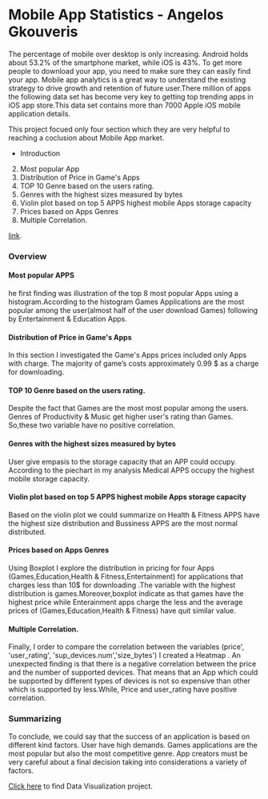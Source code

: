 #  Mobile App Statistics - Angelos Gkouveris 
The percentage of mobile over desktop is only increasing. Android holds about 53.2% of the smartphone market, while iOS is 43%. To get more people to download your app, you need to make sure they can easily find your app. Mobile app analytics is a great way to understand the existing strategy to drive growth and retention of future user.There million of apps the following data set has become very key to getting top trending apps in iOS app store.This data set contains more than 7000 Apple iOS mobile application details.

This project focued only four section which they are very helpful to reaching a coclusion about Mobile App market.
- Introduction
2. Most popular App
3. Distribution of Price in Game's Apps
4. TOP 10 Genre based on the users rating.
5. Genres with the highest sizes measured by bytes
6. Violin plot based on top 5 APPS highest mobile Apps storage capacity
7. Prices based on Apps Genres
8. Multiple Correlation.

[link](https://www.kaggle.com/ramamet4/app-store-apple-data-set-10k-apps").

### Overview 

#### Most popular APPS
he first finding was illustration of the top 8 most popular Apps using a histogram.According to the histogram Games Applications are the most popular among the user(almost half of the user download Games) following by Entertainment & Education Apps.
#### Distribution of Price in Game's Apps
In this section I investigated the Game's Apps prices included only Apps with charge. The majority of game’s costs approximately 0.99 $ as a charge for downloading.

#### TOP 10 Genre based on the users rating.

Despite the fact that Games are the most most popular among the users. Genres of Productivity & Music get higher user's rating than Games. So,these two variable have no positive correlation.

#### Genres with the highest sizes measured by bytes

User give empasis to the storage capacity that an APP could occupy.
According to the  piechart in my analysis Medical APPS occupy the highest mobile storage capacity.

#### Violin plot based on top 5 APPS highest mobile Apps storage capacity
Based on the violin plot we could summarize on Health & Fitness APPS have the highest size distribution and Bussiness APPS are the most normal distributed.

#### Prices based on Apps Genres
Using Boxplot I explore the distribution in pricing for four Apps (Games,Education,Health & Fitness,Entertainment) for applications that charges  less than 10$ for downloading .The variable with the highest distribution is games.Moreover,boxplot indicate as that games have the highest price while Enterainment apps charge the less and the average prices of (Games,Education,Health & Fitness) have quit similar value.

#### Multiple Correlation.
Finally, I order to compare the correlation between the variables (price', 'user_rating', 'sup_devices.num','size_bytes') I created a Heatmap . An unexpected finding is that there is a negative correlation between the price and the number of supported devices. That means that an App which could be supported by different types of devices is not so expensive than other which is supported by less.While, Price and user_rating have positive correlation.

### Summarizing
To conclude, we could say that the success of an application is based on different kind factors. User have high demands. Games applications are the most popular but also the most competitive genre. App creators must be very careful about a final decision taking into considerations a variety of factors.

[Click here](https://nbviewer.jupyter.org/github/AngelosGk/Data-Visualization/blob/master/exploration_template%20.ipynb) to find Data Visualization project.
